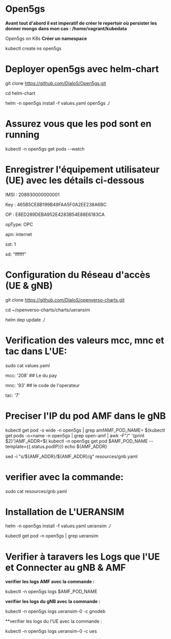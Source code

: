 
# Open5gs

**Avant tout d'abord il est imperatif de créer le repertoir où persister les donner mongo dans mon cas : /home/vagrant/kubedata**

Open5gs on K8s 
**Créer un namespace**

kubectl create ns open5gs

# Deployer open5gs avec helm-chart

git clone https://github.com/DjaloS/Open5gs.git

cd helm-chart

helm -n open5gs install -f values.yaml open5gs ./

# Assurez vous que les pod sont en running 

kubectl -n open5gs get pods --watch

# Enregistrer l'équipement utilisateur (UE) avec les détails ci-dessous 

IMSI : 208930000000001

Key : 465B5CE8B199B49FAA5F0A2EE238A6BC

OP : E8ED289DEBA952E4283B54E88E6183CA

opType: OPC

apn: internet

sst: 1

sd: "ffffff"

# Configuration du Réseau d'accès (UE & gNB)

git clone https://github.com/DjaloS/openverso-charts.git

cd ~/openverso-charts/charts/ueransim

helm dep update ./

# Verification des valeurs mcc, mnc et tac dans L'UE:

sudo cat values.yaml

mcc: '208'  ## Le du pay

mnc: '93'   ## le code de l'operateur

tac: '7'

# Preciser l'IP du pod AMF dans le gNB

kubectl  get  pod  -o  wide  -n open5gs  | grep amfAMF_POD_NAME= $(kubectl get pods -o=name  -n  open5gs | grep open-amf | awk -F"/" '{print $2}')AMF_ADDR=$( kubectl   -n  open5gs get pod $AMF_POD_NAME  --template={{.status.podIP}})
echo ${AMF_ADDR}

sed -i "s/\${AMF_ADDR}/${AMF_ADDR}/g" resources/gnb.yaml

# verifier avec la commande:

sudo cat resources/gnb.yaml

# Installation de L'UERANSIM

helm -n open5gs install -f values.yaml ueransim ./

kubectl get pod -n open5gs | grep ueransim

# Verifier à taravers les Logs que l'UE et Connecter au gNB & AMF

**verifier les logs AMF avec la commande :**

kubectl -n open5gs logs $AMF_POD_NAME

**verifier les logs du gNB avec la commande :**

kubectl -n open5gs logs ueransim-0 -c gnodeb

**verifier les logs du l'UE avec la commande :

kubectl -n open5gs logs ueransim-0 -c ues






